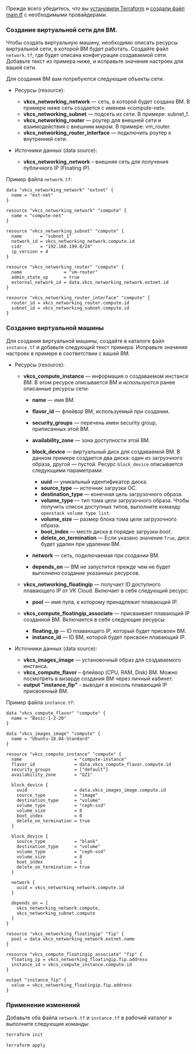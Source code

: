 <warn>

Прежде всего убедитесь, что вы [установили Terraform](../../../../additionals/terraform/terraform-installation/) и [создали файл main.tf](../../../../additionals/terraform/terraform-provider-config/) с необходимыми провайдерами.

</warn>

### Создание виртуальной сети для ВМ.

Чтобы создать виртуальную машину, необходимо описать ресурсы виртуальной сети, в которой ВМ будет работать. Создайте файл `network.tf`, где будет описана конфигурация создаваемой сети. Добавьте текст из примера ниже, и исправьте значения настроек для вашей сети.

Для создания ВМ вам потребуются следующие объекты сети:

- Ресурсы (resource):

  - **vkcs_networking_network** — сеть, в которой будет создана ВМ. В примере ниже сеть создается с именем «compute-net».
  - **vkcs_networking_subnet** — подсеть из сети. В примере: subnet_1.
  - **vkcs_networking_router** — роутер для внешней сети и взаимодействия с внешним миром. В примере: vm_router.
  - **vkcs_networking_router_interface** — подключить роутер к внутренней сети.

- Источники данных (data source):

  - **vkcs_networking_network** – внешняя сеть для получения публичного IP (Floating IP).

Пример файла `network.tf`:

```hcl
data "vkcs_networking_network" "extnet" {
  name = "ext-net"
}

resource "vkcs_networking_network" "compute" {
  name = "compute-net"
}

resource "vkcs_networking_subnet" "compute" {
  name       = "subnet_1"
  network_id = vkcs_networking_network.compute.id
  cidr       = "192.168.199.0/24"
  ip_version = 4
}

resource "vkcs_networking_router" "compute" {
  name                = "vm-router"
  admin_state_up      = true
  external_network_id = data.vkcs_networking_network.extnet.id
}

resource "vkcs_networking_router_interface" "compute" {
  router_id = vkcs_networking_router.compute.id
  subnet_id = vkcs_networking_subnet.compute.id
}
```

### Создание виртуальной машины

Для создания виртуальной машины, создайте в каталоге файл `instance.tf` и добавьте следующий текст примера. Исправьте значения настроек в примере в соответствии с вашей ВМ.

- Ресурсы (resource):

  - **vkcs_compute_instance** — информация о создаваемом инстансе ВМ. В этом ресурсе описывается ВМ и используются ранее описанные ресурсы сети:

    - **name** — имя ВМ.
    - **flavor_id** — флейвор ВМ, используемый при создании.
    - **security_groups** — перечень имен security group, приписанных этой ВМ.
    - **availability_zone** — зона доступности этой ВМ.
    - **block_device** — виртуальный диск для создаваемой ВМ. В данном примере создается два диска: один из загрузчного образа, другой — пустой. Ресурс `block_device` описывается следующими параметрами:

      - **uuid** — уникальный идентификатор диска.
      - **source_type** — источник загрузки ОС.
      - **destination_type** — конечная цель загрузочного образа.
      - **volume_type** — тип тома цели загрузочного образа. Чтобы получить список доступных типов, выполните команду `openstack volume type list`.
      - **volume_size** — размер блока тома цели загрузочного образа.
      - **boot_index** — место диска в порядке загрузки *boot*.
      - **delete_on_termination** — Если указано значение `True`, диск будет удален при удалении ВМ.

    - **network** — сеть, подключаемая при создании ВМ.
    - **depends_on** — ВМ не запустится прежде чем не будет выполнено создание указанных ресурсов.

  - **vkcs_networking_floatingip** — получает ID доступного плавающего IP от VK Cloud. Включает в себя следующий ресурс:

    - **pool** — имя пула, к которому принадлежит плавающий IP.

  - **vkcs_compute_floatingip_associate** — присваивает плавающий IP созданной ВМ. Включается в себя следующие ресурсы:

    - **floating_ip** — ID плавающего IP, который будет присвоен ВМ.
    - **instance_id** — ID ВМ, которой будет присвоен плавающий IP.

- Источники данных (data source):

  - **vkcs_images_image** — установочный образ для создаваемого инстанса.
  - **vkcs_compute_flavor** – флейвор (CPU, RAM, Disk) ВМ. Можно посмотреть в визарде создания ВМ через личный кабинет.
  - **output "instance_fip"** - выводит в консоль плавающий IP присвоенный ВМ.

Пример файла `instance.tf`:

```hcl
data "vkcs_compute_flavor" "compute" {
  name = "Basic-1-2-20"
}

data "vkcs_images_image" "compute" {
  name = "Ubuntu-18.04-Standard"
}

resource "vkcs_compute_instance" "compute" {
  name                    = "compute-instance"
  flavor_id               = data.vkcs_compute_flavor.compute.id
  security_groups         = ["default"]
  availability_zone       = "GZ1"

  block_device {
    uuid                  = data.vkcs_images_image.compute.id
    source_type           = "image"
    destination_type      = "volume"
    volume_type           = "ceph-ssd"
    volume_size           = 8
    boot_index            = 0
    delete_on_termination = true
  }

  block_device {
    source_type           = "blank"
    destination_type      = "volume"
    volume_type           = "ceph-ssd"
    volume_size           = 8
    boot_index            = 1
    delete_on_termination = true
  }

  network {
    uuid = vkcs_networking_network.compute.id
  }

  depends_on = [
    vkcs_networking_network.compute,
    vkcs_networking_subnet.compute
  ]
}

resource "vkcs_networking_floatingip" "fip" {
  pool = data.vkcs_networking_network.extnet.name
}

resource "vkcs_compute_floatingip_associate" "fip" {
  floating_ip = vkcs_networking_floatingip.fip.address
  instance_id = vkcs_compute_instance.compute.id
}

output "instance_fip" {
  value = vkcs_networking_floatingip.fip.address
}
```

### Применение изменений

Добавьте оба файла `network.tf` и `instance.tf` в рабочий каталог и выполните следующие команды:

```bash
terraform init
```
```bash
terraform apply
```
